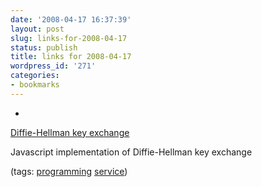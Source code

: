 ```yaml
---
date: '2008-04-17 16:37:39'
layout: post
slug: links-for-2008-04-17
status: publish
title: links for 2008-04-17
wordpress_id: '271'
categories:
- bookmarks
---
```



	
  * 
		

[Diffie-Hellman key exchange](http://nighthawk.enanocms.org/workbench/diffiehellman/diffiehellman.php)


		

Javascript implementation of Diffie-Hellman key exchange


		

(tags: [programming](http://del.icio.us/eob/programming) [service](http://del.icio.us/eob/service))


	



